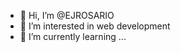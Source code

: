 - 👋 Hi, I’m @EJROSARIO
- 👀 I’m interested in web development
- 🌱 I’m currently learning ...

<!---
EJROSARIO/EJROSARIO is a ✨ special ✨ repository because its `README.md` (this file) appears on your GitHub profile.
You can click the Preview link to take a look at your changes.
--->
